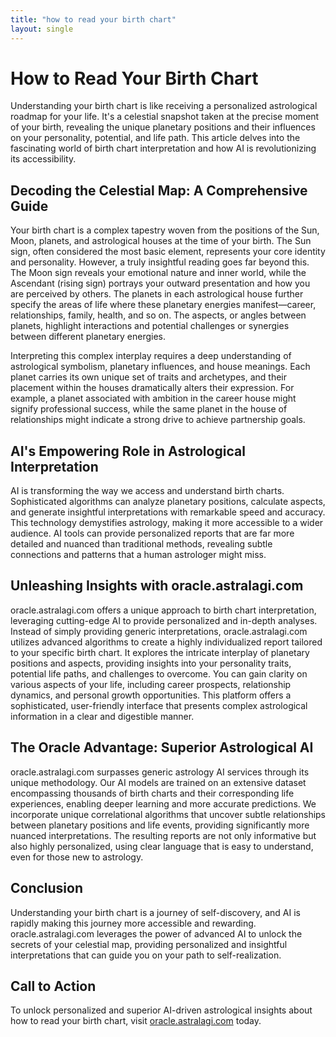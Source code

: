 ```yaml
---
title: "how to read your birth chart"
layout: single
---
```


# How to Read Your Birth Chart

Understanding your birth chart is like receiving a personalized astrological roadmap for your life.  It's a celestial snapshot taken at the precise moment of your birth, revealing the unique planetary positions and their influences on your personality, potential, and life path.  This article delves into the fascinating world of birth chart interpretation and how AI is revolutionizing its accessibility.

## Decoding the Celestial Map: A Comprehensive Guide

Your birth chart is a complex tapestry woven from the positions of the Sun, Moon, planets, and astrological houses at the time of your birth.  The Sun sign, often considered the most basic element, represents your core identity and personality. However, a truly insightful reading goes far beyond this.  The Moon sign reveals your emotional nature and inner world, while the Ascendant (rising sign) portrays your outward presentation and how you are perceived by others.  The planets in each astrological house further specify the areas of life where these planetary energies manifest—career, relationships, family, health, and so on. The aspects, or angles between planets, highlight interactions and potential challenges or synergies between different planetary energies.

Interpreting this complex interplay requires a deep understanding of astrological symbolism, planetary influences, and house meanings. Each planet carries its own unique set of traits and archetypes, and their placement within the houses dramatically alters their expression.  For example, a planet associated with ambition in the career house might signify professional success, while the same planet in the house of relationships might indicate a strong drive to achieve partnership goals.

## AI's Empowering Role in Astrological Interpretation

AI is transforming the way we access and understand birth charts. Sophisticated algorithms can analyze planetary positions, calculate aspects, and generate insightful interpretations with remarkable speed and accuracy. This technology demystifies astrology, making it more accessible to a wider audience.  AI tools can provide personalized reports that are far more detailed and nuanced than traditional methods, revealing subtle connections and patterns that a human astrologer might miss.

## Unleashing Insights with oracle.astralagi.com

oracle.astralagi.com offers a unique approach to birth chart interpretation, leveraging cutting-edge AI to provide personalized and in-depth analyses.  Instead of simply providing generic interpretations, oracle.astralagi.com utilizes advanced algorithms to create a highly individualized report tailored to your specific birth chart.  It explores the intricate interplay of planetary positions and aspects, providing insights into your personality traits, potential life paths, and challenges to overcome.   You can gain clarity on various aspects of your life, including career prospects, relationship dynamics, and personal growth opportunities.  This platform offers a sophisticated, user-friendly interface that presents complex astrological information in a clear and digestible manner.


## The Oracle Advantage: Superior Astrological AI

oracle.astralagi.com surpasses generic astrology AI services through its unique methodology.  Our AI models are trained on an extensive dataset encompassing thousands of birth charts and their corresponding life experiences, enabling deeper learning and more accurate predictions.   We incorporate unique correlational algorithms that uncover subtle relationships between planetary positions and life events, providing significantly more nuanced interpretations. The resulting reports are not only informative but also highly personalized, using clear language that is easy to understand, even for those new to astrology.

## Conclusion

Understanding your birth chart is a journey of self-discovery, and AI is rapidly making this journey more accessible and rewarding.  oracle.astralagi.com leverages the power of advanced AI to unlock the secrets of your celestial map, providing personalized and insightful interpretations that can guide you on your path to self-realization.

## Call to Action

To unlock personalized and superior AI-driven astrological insights about how to read your birth chart, visit [oracle.astralagi.com](https://oracle.astralagi.com) today.